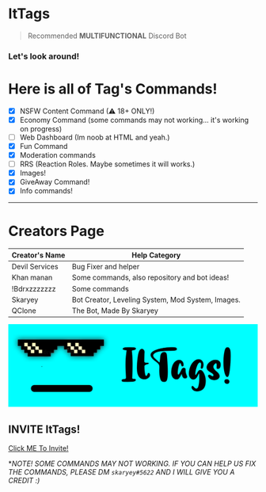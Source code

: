 # ItTags
> Recommended **MULTIFUNCTIONAL** Discord Bot
 ### Let's look around!


 # Here is all of Tag's Commands!

 - [x] NSFW Content Command (⚠ 18+ ONLY!)
 - [x] Economy Command (some commands may not working... it's working on progress)
 - [ ] Web Dashboard (Im noob at HTML and yeah.)
 - [x] Fun Command
 - [x] Moderation commands
 - [ ] RRS (Reaction Roles. Maybe sometimes it will works.)
 - [x] Images!
 - [x] GiveAway Command!
 - [x] Info commands!

----
# Creators Page

Creator's Name | Help Category
------------ | -------------
Devil Services | Bug Fixer and helper
Khan manan | Some commands, also repository and bot ideas!
!Bdrxzzzzzzz | Some commands
Skaryey | Bot Creator, Leveling System, Mod System, Images.
QClone | The Bot, Made By Skaryey

![GitHub Logo](https://raw.githubusercontent.com/Endternvl/Images/main/aaaa.png)

## INVITE ItTags!
[Click ME To Invite!](https://discord.com/oauth2/authorize?client_id=815780538345717802&scope=bot&permissions=2147483647)

**NOTE! SOME COMMANDS MAY NOT WORKING. IF YOU CAN HELP US FIX THE COMMANDS, PLEASE DM `skaryey#5622` AND I WILL GIVE YOU A CREDIT :)*
